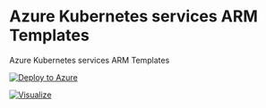 # Azure Kubernetes services ARM Templates
Azure Kubernetes services ARM Templates

[![Deploy to Azure](https://azuredeploy.net/deploybutton.svg)](https://deploy.azure.com/?repository=https://github.com/Amardaya/aks-arm-deployement?ptmpl=azuredeploy.parameters.json)

[![Visualize](http://armviz.io/visualizebutton.png)](http://armviz.io/#/?load=https://github.com/Amardaya/aks-arm-deployement/azuredeploy.json?ptmpl=azuredeploy.parameters.json)
